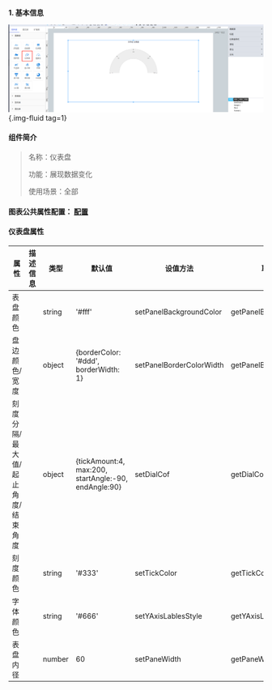 **1\. 基本信息**

![仪表盘](../../assets/img/configuration_DashBoard.png "仪表盘"){.img-fluid tag=1}


#### **组件简介**

> 名称：仪表盘
>
> 功能：展现数据变化
>
> 使用场景：全部

#### **图表公共属性配置**： [配置](./chart.md)

#### **仪表盘属性**

| 属性| 描述信息| 类型| 默认值 | 设值方法 | 取值方法|  脚本使用 |
|-----|--------|----|--------|--------|----------|-----|
| 表盘颜色 |  | string | '#fff' | setPanelBackgroundColor | getPanelBackgroundColor |
| 盘边颜色/宽度 |  | object | {borderColor: '#ddd', borderWidth: 1} | setPanelBorderColorWidth | getPanelBorderColorWidth |
| 刻度分隔/最大值/起止角度/结束角度 |  | object | {tickAmount:4, max:200, startAngle:-90, endAngle:90} | setDialCof | getDialCof |
| 刻度颜色 |  | string | '#333' | setTickColor | getTickColor | 允许 |
| 字体颜色 |  | string | '#666' | setYAxisLablesStyle | getYAxisLablesStyle | 允许 |
| 表盘内径 |  | number | 60 | setPaneWidth | getPaneWidth | 允许 |